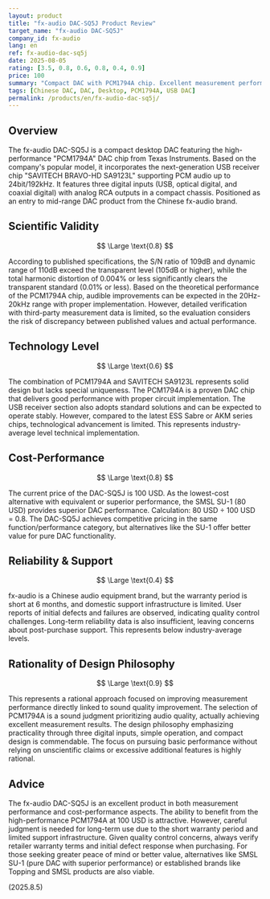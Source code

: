 ```yaml
---
layout: product
title: "fx-audio DAC-SQ5J Product Review"
target_name: "fx-audio DAC-SQ5J"
company_id: fx-audio
lang: en
ref: fx-audio-dac-sq5j
date: 2025-08-05
rating: [3.5, 0.8, 0.6, 0.8, 0.4, 0.9]
price: 100
summary: "Compact DAC with PCM1794A chip. Excellent measurement performance and cost-performance, but reliability and support concerns"
tags: [Chinese DAC, DAC, Desktop, PCM1794A, USB DAC]
permalink: /products/en/fx-audio-dac-sq5j/
---
```

## Overview

The fx-audio DAC-SQ5J is a compact desktop DAC featuring the high-performance "PCM1794A" DAC chip from Texas Instruments. Based on the company's popular model, it incorporates the next-generation USB receiver chip "SAVITECH BRAVO-HD SA9123L" supporting PCM audio up to 24bit/192kHz. It features three digital inputs (USB, optical digital, and coaxial digital) with analog RCA outputs in a compact chassis. Positioned as an entry to mid-range DAC product from the Chinese fx-audio brand.

## Scientific Validity

$$ \Large \text{0.8} $$

According to published specifications, the S/N ratio of 109dB and dynamic range of 110dB exceed the transparent level (105dB or higher), while the total harmonic distortion of 0.004% or less significantly clears the transparent standard (0.01% or less). Based on the theoretical performance of the PCM1794A chip, audible improvements can be expected in the 20Hz-20kHz range with proper implementation. However, detailed verification with third-party measurement data is limited, so the evaluation considers the risk of discrepancy between published values and actual performance.

## Technology Level

$$ \Large \text{0.6} $$

The combination of PCM1794A and SAVITECH SA9123L represents solid design but lacks special uniqueness. The PCM1794A is a proven DAC chip that delivers good performance with proper circuit implementation. The USB receiver section also adopts standard solutions and can be expected to operate stably. However, compared to the latest ESS Sabre or AKM series chips, technological advancement is limited. This represents industry-average level technical implementation.

## Cost-Performance

$$ \Large \text{0.8} $$

The current price of the DAC-SQ5J is 100 USD. As the lowest-cost alternative with equivalent or superior performance, the SMSL SU-1 (80 USD) provides superior DAC performance. Calculation: 80 USD ÷ 100 USD = 0.8. The DAC-SQ5J achieves competitive pricing in the same function/performance category, but alternatives like the SU-1 offer better value for pure DAC functionality.

## Reliability & Support

$$ \Large \text{0.4} $$

fx-audio is a Chinese audio equipment brand, but the warranty period is short at 6 months, and domestic support infrastructure is limited. User reports of initial defects and failures are observed, indicating quality control challenges. Long-term reliability data is also insufficient, leaving concerns about post-purchase support. This represents below industry-average levels.

## Rationality of Design Philosophy

$$ \Large \text{0.9} $$

This represents a rational approach focused on improving measurement performance directly linked to sound quality improvement. The selection of PCM1794A is a sound judgment prioritizing audio quality, actually achieving excellent measurement results. The design philosophy emphasizing practicality through three digital inputs, simple operation, and compact design is commendable. The focus on pursuing basic performance without relying on unscientific claims or excessive additional features is highly rational.

## Advice

The fx-audio DAC-SQ5J is an excellent product in both measurement performance and cost-performance aspects. The ability to benefit from the high-performance PCM1794A at 100 USD is attractive. However, careful judgment is needed for long-term use due to the short warranty period and limited support infrastructure. Given quality control concerns, always verify retailer warranty terms and initial defect response when purchasing. For those seeking greater peace of mind or better value, alternatives like SMSL SU-1 (pure DAC with superior performance) or established brands like Topping and SMSL products are also viable.

(2025.8.5)
